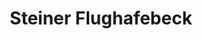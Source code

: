 ---
title: "Steiner Flughafebeck"
url: /zuerich/steiner-flughafebeck-limmattalstrasse/
shop: Bäckerei
---